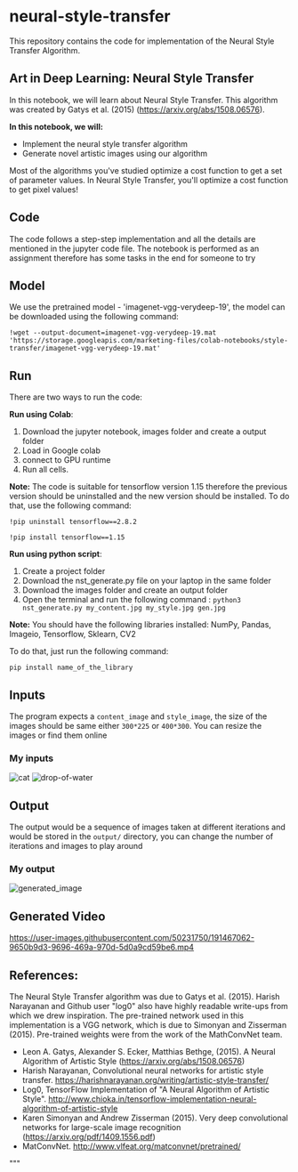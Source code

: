 # neural-style-transfer
This repository contains the code for implementation of the Neural Style Transfer Algorithm. 

## Art in Deep Learning: Neural Style Transfer

In this notebook, we will learn about Neural Style Transfer. This algorithm was created by Gatys et al. (2015) (https://arxiv.org/abs/1508.06576). 

**In this notebook, we will:**
- Implement the neural style transfer algorithm 
- Generate novel artistic images using our algorithm 

Most of the algorithms you've studied optimize a cost function to get a set of parameter values. In Neural Style Transfer, you'll optimize a cost function to get pixel values!

## Code
The code follows a step-step implementation and all the details are mentioned in the jupyter code file. The notebook is performed as an assignment therefore has some tasks in the end for someone to try

## Model
We use the pretrained model - 'imagenet-vgg-verydeep-19', the model can be downloaded using the following command: 

`!wget --output-document=imagenet-vgg-verydeep-19.mat 'https://storage.googleapis.com/marketing-files/colab-notebooks/style-transfer/imagenet-vgg-verydeep-19.mat'`

## Run
There are two ways to run the code: 

**Run using Colab**: 
  1. Download the jupyter notebook, images folder and create a output folder 
  2. Load in Google colab 
  3. connect to GPU runtime 
  4. Run all cells.
  
**Note:** The code is suitable for tensorflow version 1.15 therefore the previous version should be uninstalled and the new version should be installed.
To do that, use the following command: 

`!pip uninstall tensorflow==2.8.2`

`!pip install tensorflow==1.15`

**Run using python script**: 
  1. Create a project folder 
  2. Download the nst_generate.py file on your laptop in the same folder 
  3. Download the images folder and create an output folder 
  4. Open the terminal and run the following command : `python3 nst_generate.py my_content.jpg my_style.jpg gen.jpg`
  
**Note:** You should have the following libraries installed: NumPy, Pandas, Imageio, Tensorflow, Sklearn, CV2

To do that, just run the following command: 

`pip install name_of_the_library`

## Inputs
The program expects a `content_image` and `style_image`, the size of the images should be same either `300*225` or `400*300`. You can resize the images or find them online

### My inputs
![cat](https://user-images.githubusercontent.com/50231750/191466407-6fbb8a4c-a3f1-4626-a5f1-5764b656fafc.jpg)
![drop-of-water](https://user-images.githubusercontent.com/50231750/191466446-2aa88a41-77a7-4e6d-b8e2-e6642f09580b.jpg)


## Output
The output would be a sequence of images taken at different iterations and would be stored in the `output/` directory, you can change the number of iterations and images to play around

### My output
![generated_image](https://user-images.githubusercontent.com/50231750/191466533-724e6932-e095-4291-8b1f-d534c9a31854.jpg)

## Generated Video

https://user-images.githubusercontent.com/50231750/191467062-9650b9d3-9696-469a-970d-5d0a9cd59be6.mp4

## References:
The Neural Style Transfer algorithm was due to Gatys et al. (2015). Harish Narayanan and Github user "log0" also have highly readable write-ups from which we drew inspiration. The pre-trained network used in this implementation is a VGG network, which is due to Simonyan and Zisserman (2015). Pre-trained weights were from the work of the MathConvNet team. 

- Leon A. Gatys, Alexander S. Ecker, Matthias Bethge, (2015). A Neural Algorithm of Artistic Style (https://arxiv.org/abs/1508.06576) 
- Harish Narayanan, Convolutional neural networks for artistic style transfer. https://harishnarayanan.org/writing/artistic-style-transfer/
- Log0, TensorFlow Implementation of "A Neural Algorithm of Artistic Style". http://www.chioka.in/tensorflow-implementation-neural-algorithm-of-artistic-style
- Karen Simonyan and Andrew Zisserman (2015). Very deep convolutional networks for large-scale image recognition (https://arxiv.org/pdf/1409.1556.pdf)
- MatConvNet. http://www.vlfeat.org/matconvnet/pretrained/

"""

